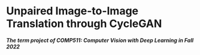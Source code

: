 # Unpaired Image-to-Image Translation through CycleGAN
***The term project of COMP511: Computer Vision with Deep Learning in Fall 2022***
